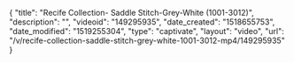 {
    "title": "Recife Collection- Saddle Stitch-Grey-White (1001-3012)",
    "description": "",
    "videoid": "149295935",
    "date_created": "1518655753",
    "date_modified": "1519255304",
    "type": "captivate",
    "layout": "video",
    "url": "\/v\/recife-collection-saddle-stitch-grey-white-1001-3012-mp4\/149295935"
}
